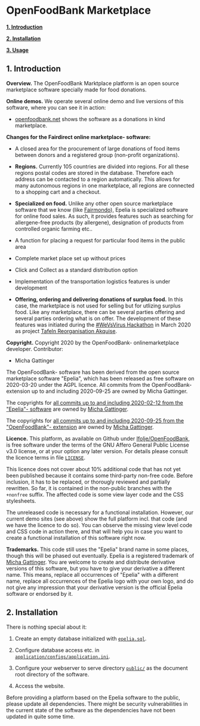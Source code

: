 # OpenFoodBank Marketplace

**[1. Introduction](#1-introduction)**

**[2. Installation](#3-installation)**

**[3. Usage](#4-usage)**


## 1. Introduction

**Overview.** The OpenFoodBank Marktplace platform is an open source marketplace software specially made for food donations. 

**Online demos.** We operate several online demo and live versions of this software, where you can see it in action:

* [openfoodbank.net](http://openfoodbank.net) shows the software as a donations in kind marketplace. 

**Changes for the Fairdirect online marketplace- software:**

* A closed area for the procurement of large donations of food items between donors and a registered group (non-profit organizations).

* **Regions.** Currently 105 countries are divided into regions. For all these regions postal codes are stored in the database. Therefore each address can be contacted to a region automatically. This allows for many autonomous regions in one marketplace, all regions are connected to a shopping cart and a checkout. 

* **Specialized on food.** Unlike any other open source marketplace software that we know (like [Fairmondo](https://github.com/fairmondo/fairmondo)), Epelia is specialized software for online food sales. As such, it provides features such as searching for allergene-free products (by allergene), designation of products from controlled organic farming etc..

* A function for placing a request for particular food items in the public area

* Complete market place set up without prices

* Click and Collect as a standard distribution option

* Implementation of the transportation logistics features is under development

* **Offering, ordering and delivering donations of surplus food.** In this case, the marketplace is not used for selling but for utlizing surplus food. Like any marketplace, there can be several parties offering and several parties ordering what is on offer. The development of these features was initiated during the [#WeVsVirus Hackathon](https://wirvsvirushackathon.org/) in March 2020 as project [Tafeln Reorganisation Akquise](https://devpost.com/software/online-lebensmittel-aquise-fur-die-tafeln-fairdirect). 

**Copyright.** Copyright 2020 by the OpenFoodBank- onlinemarketplace developer. Contributor:

* Micha Gattinger

The OpenFoodBank- software has been derived from the open source marketplace software "Epelia", which has been released as free software on 2020-03-20 under the AGPL licence. All commits from the OpenFoodBank- extension up to and including 2020-09-25 are owned by Micha Gattinger. 

The copyrights for [all commits up to and including 2020-02-12 from the "Epelia"- software](https://github.com/Fairdirect/epelia/tree/2af9da356b60f90b79e5900dc883c1184ed32b75) are owned by [Micha Gattinger](mailto:mail@michagattinger.de). 

The copyrights for [all commits up to and including 2020-09-25 from the "OpenFoodBank"- extension](https://github.com/ifolje/openfoodbank/) are owned by [Micha Gattinger](mailto:mail@michagattinger.de). 

**Licence.** This platform, as available on Github under [Ifolje/OpenFoodBank](https://github.com/Ifolje/OpenFoodBank), is free software under the terms of the GNU Affero General Public License v3.0 license, or at your option any later version. For details please consult the licence terms in file [`LICENSE`](https://github.com/fairdirect/food-marketplace/blob/master/LICENSE).

This licence does not cover about 10% additional code that has not yet been published because it contains some third-party non-free code. Before inclusion, it has to be replaced, or thorougly reviewed and partially rewritten. So far, it is contained in the non-public branches with the `+nonfree` suffix. The affected code is some view layer code and the CSS stylesheets.

The unreleased code is necessary for a functional installation. However, our current demo sites (see above) show the full platform incl. that code (and we have the licence to do so). You can observe the missing view level code and CSS code in action there, and that will help you in case you want to create a functional installation of this software right now.

**Trademarks.** This code still uses the "Epelia" brand name in some places, though this will be phased out eventually. Epelia is a registered trademark of [Micha Gattinger](mailto:mail@michagattinger.de). You are welcome to create and distribute derivative versions of this software, but you have to give your derivative a different name. This means, replace all occurrences of "Epelia" with a different name, replace all occurrences of the Epelia logo with your own logo, and do not give any impression that your derivative version is the official Epelia software or endorsed by it.


## 2. Installation

There is nothing special about it:

1. Create an empty database initialized with [`epelia.sql`](https://github.com/fairdirect/food-marketplace/blob/master/docs/epelia.sql).

2. Configure database access etc. in [`application/configs/application.ini`](https://github.com/fairdirect/food-marketplace/blob/master/application/configs/application.ini).

3. Configure your webserver to serve directory [`public/`](https://github.com/fairdirect/food-marketplace/tree/master/public) as the document root directory of the software.

4. Access the website.

Before providing a platform based on the Epelia software to the public, please update all dependencies. There might be security vulnerabilities in the current state of the software as the dependencies have not been updated in quite some time.

